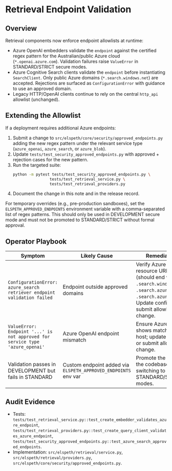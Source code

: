 # Retrieval Endpoint Validation

## Overview

Retrieval components now enforce endpoint allowlists at runtime:

- Azure OpenAI embedders validate the `endpoint` against the certified regex
  pattern for the Australian/public Azure cloud (`*.openai.azure.com`).
  Validation failures raise `ValueError` in STANDARD/STRICT secure modes.
- Azure Cognitive Search clients validate the `endpoint` before instantiating
  `SearchClient`. Only public Azure domains (`*.search.windows.net`) are
  accepted. Rejections are surfaced as `ConfigurationError` with guidance to
  use an approved domain.
- Legacy HTTP/OpenAI clients continue to rely on the central `http_api`
  allowlist (unchanged).

## Extending the Allowlist

If a deployment requires additional Azure endpoints:

1. Submit a change to `src/elspeth/core/security/approved_endpoints.py` adding
   the new regex pattern under the relevant service type (`azure_openai`,
   `azure_search`, or `azure_blob`).
2. Update `tests/test_security_approved_endpoints.py` with approved + rejection
   cases for the new pattern.
3. Run the targeted suite:
   ```bash
   python -m pytest tests/test_security_approved_endpoints.py \
                   tests/test_retrieval_service.py \
                   tests/test_retrieval_providers.py
   ```
4. Document the change in this note and in the release record.

For temporary overrides (e.g., pre-production sandboxes), set the
`ELSPETH_APPROVED_ENDPOINTS` environment variable with a comma-separated list of
regex patterns. This should only be used in DEVELOPMENT secure mode and must
not be promoted to STANDARD/STRICT without formal approval.

## Operator Playbook

| Symptom | Likely Cause | Remediation |
| ------- | ------------ | ----------- |
| `ConfigurationError: azure_search retriever endpoint validation failed` | Endpoint outside approved domains | Verify Azure Search resource URL (should end with `.search.windows.net`, `.search.azure.us`, or `.search.azure.cn`). Update config or submit allowlist change. |
| `ValueError: Endpoint '...' is not approved for service type 'azure_openai'` | Azure OpenAI endpoint mismatch | Ensure Azure portal shows matching host; update config or submit allowlist change. |
| Validation passes in DEVELOPMENT but fails in STANDARD | Custom endpoint added via `ELSPETH_APPROVED_ENDPOINTS` env var | Promote the regex to the codebase before switching to STANDARD/STRICT modes. |

## Audit Evidence

- Tests: `tests/test_retrieval_service.py::test_create_embedder_validates_azure_endpoint`,
  `tests/test_retrieval_providers.py::test_create_query_client_validates_azure_endpoint`,
  `tests/test_security_approved_endpoints.py::test_azure_search_approved_endpoints`.
- Implementation: `src/elspeth/retrieval/service.py`, `src/elspeth/retrieval/providers.py`,
  `src/elspeth/core/security/approved_endpoints.py`.
